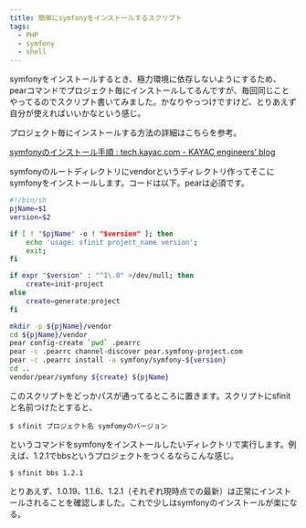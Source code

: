 ```yaml
---
title: 簡単にsymfonyをインストールするスクリプト
tags: 
  - PHP
  - symfony
  - shell
---
```


symfonyをインストールするとき、極力環境に依存しないようにするため、pearコマンドでプロジェクト毎にインストールしてるんですが、毎回同じことやってるのでスクリプト書いてみました。かなりやっつけですけど、とりあえず自分が使えればいいかなという感じ。

プロジェクト毎にインストールする方法の詳細はこちらを参考。

[symfonyのインストール手順 : tech.kayac.com - KAYAC engineers’ blog](http://tech.kayac.com/archive/symfony-installation.html)

symfonyのルートディレクトリにvendorというディレクトリ作ってそこにsymfonyをインストールします。コードは以下。pearは必須です。

```sh
#!/bin/sh
pjName=$1
version=$2

if [ ! "$pjName" -o ! "$version" ]; then
    echo 'usage: sfinit project_name version';
    exit;
fi

if expr "$version" : "^1\.0" >/dev/null; then
    create=init-project
else
    create=generate:project 
fi

mkdir -p ${pjName}/vendor
cd ${pjName}/vendor
pear config-create `pwd` .pearrc
pear -c .pearrc channel-discover pear.symfony-project.com
pear -c .pearrc install -a symfony/symfony-${version}
cd ..
vendor/pear/symfony ${create} ${pjName}
```

このスクリプトをどっかパスが通ってるところに置きます。スクリプトにsfinitと名前つけたとすると、

    $ sfinit プロジェクト名 symfomyのバージョン

というコマンドをsymfonyをインストールしたいディレクトリで実行します。例えば、1.2.1でbbsというプロジェクトをつくるならこんな感じ。

    $ sfinit bbs 1.2.1

とりあえず、1.0.19、1.1.6、1.2.1（それぞれ現時点での最新）は正常にインストールされることを確認しました。これで少しはsymfonyのインストールが楽になる。
